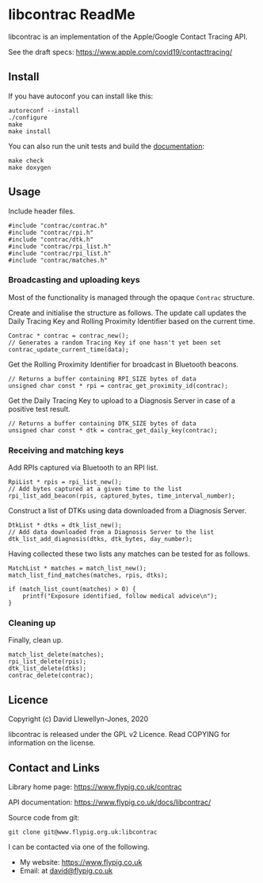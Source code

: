 # libcontrac ReadMe

libcontrac is an implementation of the Apple/Google Contact Tracing API.

See the draft specs: https://www.apple.com/covid19/contacttracing/

## Install

If you have autoconf you can install like this:

```
autoreconf --install
./configure
make
make install
```

You can also run the unit tests and build the
[documentation](https://www.flypig.co.uk/docs/libcontrac/):
```
make check
make doxygen
```

## Usage

Include header files.
```
#include "contrac/contrac.h"
#include "contrac/rpi.h"
#include "contrac/dtk.h"
#include "contrac/rpi_list.h"
#include "contrac/rpi_list.h"
#include "contrac/matches.h"
```

### Broadcasting and uploading keys

Most of the functionality is managed through the opaque `Contrac` structure.

Create and initialise the structure as follows. The update call updates the
Daily Tracing Key and Rolling Proximity Identifier based on the current time.

```
Contrac * contrac = contrac_new();
// Generates a random Tracing Key if one hasn't yet been set
contrac_update_current_time(data);
```

Get the Rolling Proximity Identifier for broadcast in Bluetooth beacons.
```
// Returns a buffer containing RPI_SIZE bytes of data
unsigned char const * rpi = contrac_get_proximity_id(contrac);
```

Get the Daily Tracing Key to upload to a Diagnosis Server in case of a positive
test result.
```
// Returns a buffer containing DTK_SIZE bytes of data
unsigned char const * dtk = contrac_get_daily_key(contrac);
```

### Receiving and matching keys

Add RPIs captured via Bluetooth to an RPI list.
```
RpiList * rpis = rpi_list_new();
// Add bytes captured at a given time to the list
rpi_list_add_beacon(rpis, captured_bytes, time_interval_number);
```

Construct a list of DTKs using data downloaded from a Diagnosis Server.
```
DtkList * dtks = dtk_list_new();
// Add data downloaded from a Diagnosis Server to the list
dtk_list_add_diagnosis(dtks, dtk_bytes, day_number);
```

Having collected these two lists any matches can be tested for as follows. 

```
MatchList * matches = match_list_new();
match_list_find_matches(matches, rpis, dtks);

if (match_list_count(matches) > 0) {
	printf("Exposure identified, follow medical advice\n");
}
```

### Cleaning up

Finally, clean up.
```
match_list_delete(matches);
rpi_list_delete(rpis);
dtk_list_delete(dtks);
contrac_delete(contrac);
```

## Licence

Copyright (c) David Llewellyn-Jones, 2020

libcontrac is released under the GPL v2 Licence. Read COPYING for information on the license.

## Contact and Links

Library home page: https://www.flypig.co.uk/contrac

API documentation: https://www.flypig.co.uk/docs/libcontrac/

Source code from git:
```
git clone git@www.flypig.org.uk:libcontrac
```

I can be contacted via one of the following.

 * My website: https://www.flypig.co.uk
 * Email: at david@flypig.co.uk

